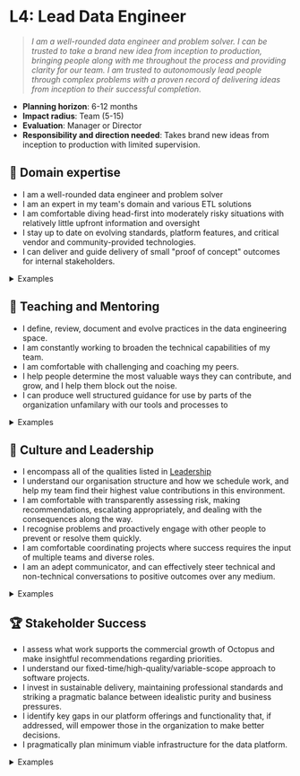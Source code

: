 # L4: Lead Data Engineer

> _I am a well-rounded data engineer and problem solver. I can be trusted to take a brand new idea from inception to production, bringing people along with me throughout the process and providing clarity for our team. I am trusted to autonomously lead people through complex problems with a proven record of delivering ideas from inception to their successful completion._

- **Planning horizon**: 6-12 months
- **Impact radius**: Team (5-15)
- **Evaluation**: Manager or Director
- **Responsibility and direction needed**: Takes brand new ideas from inception to production with limited supervision.

## 🦉 Domain expertise

- I am a well-rounded data engineer and problem solver
- I am an expert in my team's domain and various ETL solutions
- I am comfortable diving head-first into moderately risky situations with relatively little upfront information and oversight
- I stay up to date on evolving standards, platform features, and critical vendor and community-provided technologies.
- I can deliver and guide delivery of small "proof of concept" outcomes for internal stakeholders.

<details>
<summary>Examples</summary>

- I successfully completed a large complex project with multiple components.
- I dived head-first into a new area of significant ambiguity or risk, led the investigation and worked towards resolved the issue.

</details>

## 🌱 Teaching and Mentoring

- I define, review, document and evolve practices in the data engineering space.
- I am constantly working to broaden the technical capabilities of my team.
- I am comfortable with challenging and coaching my peers.
- I help people determine the most valuable ways they can contribute, and grow, and I help them block out the noise.
- I can produce well structured guidance for use by parts of the organization unfamilary with our tools and processes to 

<details>
<summary>Examples</summary>

- I shared my on-the-job learning and experiences with others so they can understand and be more effective in their own roles.
- I broke up a project in such a way that lined up appropriate challenges for each of my teammates that helped them grow.
- I had some difficult conversations with my teammates, challenging them directly while showing them my care for them personally.

</details>

## 🧭 Culture and Leadership

- I encompass all of the qualities listed in [Leadership](https://github.com/OctopusDeploy/People/blob/main/Leadership.md)
- I understand our organisation structure and how we schedule work, and help my team find their highest value contributions in this environment.
- I am comfortable with transparently assessing risk, making recommendations, escalating appropriately, and dealing with the consequences along the way.
- I recognise problems and proactively engage with other people to prevent or resolve them quickly.
- I am comfortable coordinating projects where success requires the input of multiple teams and diverse roles.
- I am an adept communicator, and can effectively steer technical and non-technical conversations to positive outcomes over any medium.

<details>
<summary>Examples</summary>

- I identified the work involved with delivering a pitch, broke it into tasks and managed the project to completion.
- I took ownership of my team's retrospective process, making sure everyone had a voice in how our team works and evolves together.
- I performed interviews for engineering candidates, providing detailed and useful feedback 
- I confidently pitched an idea, positively influencing and convincing people to take decisive action.
- I effectively steered technical and non-technical conversations to positive outcomes.
- I was typically the first to take responsibility for reducing waste in our process.
- I noticed a project was going to become blocked by another team, or take longer than expected, so I pulled together relevant stakeholders to propose an updated plan and reach a consensus.

</details>

## 🏆 Stakeholder Success

- I assess what work supports the commercial growth of Octopus and make insightful recommendations regarding priorities.
- I understand our fixed-time/high-quality/variable-scope approach to software projects.
- I invest in sustainable delivery, maintaining professional standards and striking a pragmatic balance between idealistic purity and business pressures.
- I identify key gaps in our platform offerings and functionality that, if addressed, will empower those in the organization to make better decisions.
- I pragmatically plan minimum viable infrastructure for the data platform.

<details>
<summary>Examples</summary>

- I contributed to shaping a pitch, identified risks and appropriate scoping, that helped us ship value to stakeholders as soon as possible, and meet the team's objectives over one or more cycles.
- I was comfortable building a platform outcome based on the needs of multiple stakeholders.
- In delivering a pitch, I used the "scope hammer" judiciously, to maintain high quality while shipping as much value as possible to stakeholders within a cycle.

</details>
